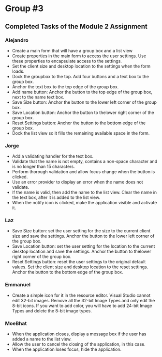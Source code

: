 # Group #3

## Completed Tasks of the Module 2 Assignment

### Alejandro
* Create a main form that will have a group box and a list view
* Create properties in the main form to access the user settings. Use these properties to encapsulate access to the settings.
* Set the client size and desktop location to the settings when the form loads.
* Dock the groupbox to the top. Add four buttons and a text box to the group box.
* Anchor the text box to the top edge of the group box.
* Add name button: Anchor the button to the top edge of the group box, next to the name text box.
* Save Size button: Anchor the button to the lower left corner of the group box.
* Save Location button: Anchor the button to thelower right corner of the group box.
* Reset Settings button: Anchor the button to the bottom edge of the group box.
* Dock the list view so it fills the remaining available space in the form.

### Jorge
* Add a validating handler for the text box.
* Validate that the name is not empty, contains a non-space character and is no longer than 15 characters.
* Perform thorough validation and allow focus change when the button is clicked.
* Use an error provider to display an error when the name does not validate.
* If the name is valid, then add the name to the list view. Clear the name in the text box, after it is added to the list view.
* When the notify icon is clicked, make the application visible and activate it.

### Laz
* Save Size button: set the user setting for the size to the current client size and save the settings. Anchor the button to the lower left corner of the group box.
* Save Location button: set the user setting for the location to the current desktop location and save the settings. Anchor the button to thelower right corner of the group box.
* Reset Settings button: reset the user settings to the original default values. Set the client size and desktop location to the reset settings. Anchor the button to the bottom edge of the group box.

### Emmanuel
* Create a simple icon for it in the resource editor. Visual Studio cannot edit 32-bit images. Remove all the 32-bit Image Types and only edit the 8-bit icons. If you want to add color, you will have to add 24-bit Image Types and delete the 8-bit image types.


### MoeBhat
* When the application closes, display a message box if the user has added a name to the list view.
* Allow the user to cancel the closing of the application, in this case.
* When the application loses focus, hide the application.
